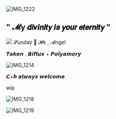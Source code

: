 ![IMG_1222](https://github.com/user-attachments/assets/ffe30f2c-7be1-4699-ab5d-004094018aa4)

## " 𝓜y 𝙙𝙞𝙫𝙞𝙣𝙞𝙩𝙮 𝙞𝙨 𝙮𝙤𝙪𝙧 𝙚𝙩𝙚𝙧𝙣𝙞𝙩𝙮 "
![](https://files.catbox.moe/x7xyqq.webp)
𝓢unday 🪽 𝓗e , 𝓐ngel

𝙏𝙖𝙠𝙚𝙣 . 𝘽𝙞𝙛𝙡𝙪𝙭 + 𝙋𝙤𝙡𝙮𝙖𝙢𝙤𝙧𝙮

![IMG_1214](https://github.com/user-attachments/assets/951ccff0-4c98-408a-ac3c-0a76ed7d9709)

𝘾+𝙝 𝙖𝙡𝙬𝙖𝙮𝙨 𝙬𝙚𝙡𝙘𝙤𝙢𝙚

wip

![IMG_1218](https://github.com/user-attachments/assets/5a9a7fdd-3186-4e2b-981d-048ac2f95ebd)





![IMG_1219](https://github.com/user-attachments/assets/7356f71d-fdb5-4b16-bd0d-e57b1eab0d6a)

